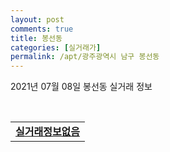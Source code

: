 ```yaml
---
layout: post
comments: true
title: 봉선동
categories: [실거래가]
permalink: /apt/광주광역시 남구 봉선동
---
```


2021년 07월 08일 봉선동 실거래 정보

<script type="text/javascript">
  google.charts.load('current', {'packages':['corechart']});
  google.charts.setOnLoadCallback(drawChart);

  function drawChart() {
    var data = google.visualization.arrayToDataTable([['거래일', '매매', '전월세', '전매'], ['20-07', 79, 47, 2], ['20-08', 76, 61, 0], ['20-09', 103, 53, 1], ['20-10', 330, 77, 4], ['20-11', 310, 74, 3], ['20-12', 148, 91, 0], ['21-01', 34, 90, 0], ['21-02', 93, 101, 0], ['21-03', 67, 79, 0], ['21-04', 73, 78, 0], ['21-05', 90, 67, 0], ['21-06', 47, 36, 0], ['21-07', 1, 4, 0]]);

    var options = {
      title: '최근 1년간 유형별 거래량 추이',
      legend: { position: 'bottom' }
    };

    var chart = new google.visualization.LineChart(document.getElementById('columnchart_material'));
    chart.draw(data, (options));년간 
  }
</script>

<div id="columnchart_material" style="width: 95%; margin-left: -35px; display: block"></div>
<br>
<table>
  <tr>
    <td colspan="4" style="font-weight: bold;"><a href="https://search.naver.com/search.naver?query=봉선동 실거래정보없음">실거래정보없음</a></td>
  </tr>
    
</table>
    